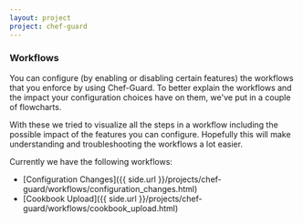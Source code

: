 ```yaml
---
layout: project
project: chef-guard
---
```


### Workflows
You can configure (by enabling or disabling certain features) the workflows that you enforce by using Chef-Guard. To better explain the workflows and the impact your configuration choices have on them, we've put in a couple of flowcharts.

With these we tried to visualize all the steps in a workflow including the possible impact of the features you can configure. Hopefully this will make understanding and troubleshooting the workflows a lot easier.

Currently we have the following workflows:

- [Configuration Changes]({{ side.url }}/projects/chef-guard/workflows/configuration_changes.html)
- [Cookbook Upload]({{ side.url }}/projects/chef-guard/workflows/cookbook_upload.html)

